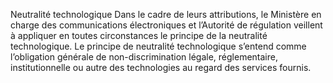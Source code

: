 Neutralité technologique
Dans le cadre de leurs attributions, le Ministère en charge des communications électroniques et l’Autorité de régulation veillent à appliquer en toutes circonstances le principe de la neutralité technologique.
Le principe de neutralité technologique s’entend comme l’obligation générale de non-discrimination légale, réglementaire, institutionnelle ou autre des technologies au regard des services fournis.